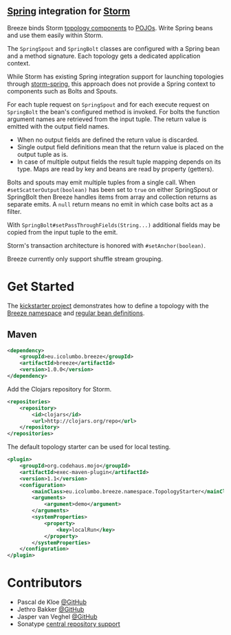 [Spring](http://spring.io/) integration for [Storm](http://storm-project.net/)
------------------------------------------------------------------------------

Breeze binds Storm [topology components](http://github.com/nathanmarz/storm/wiki/Concepts) to [POJOs](http://en.wikipedia.org/wiki/Plain_Old_Java_Object). Write Spring beans and use them easily within Storm.

The `SpringSpout` and `SpringBolt` classes are configured with a Spring bean and a method signature. Each topology gets a dedicated application context.

While Storm has existing Spring integration support for launching topologies through [storm-spring](http://github.com/granthenke/storm-spring), this approach does not provide a Spring context to components such as Bolts and Spouts.

For each tuple request on `SpringSpout` and for each execute request on `SpringBolt` the bean's configured method is invoked. For bolts the function argument names are retrieved from the input tuple. The return value is emitted with the output field names.
* When no output fields are defined the return value is discarded.
* Single output field definitions mean that the return value is placed on the output tuple as is.
* In case of multiple output fields the result tuple mapping depends on its type. Maps are read by key and beans are read by property (getters).

Bolts and spouts may emit multiple tuples from a single call. When `#setScatterOutput(boolean)` has been set to `true` on either SpringSpout or SpringBolt then Breeze handles items from array and collection returns as separate emits. A `null` return means no emit in which case bolts act as a filter.

With `SpringBolt#setPassThroughFields(String...)` additional fields may be copied from the input tuple to the emit.

Storm's transaction architecture is honored with `#setAnchor(boolean)`.

Breeze currently only support shuffle stream grouping.


Get Started
===========

The [kickstarter project](https://github.com/internet-research-network/breeze-kickstarter) demonstrates how to define a topology with the [Breeze namespace](https://github.com/internet-research-network/breeze-kickstarter/blob/master/src/main/resources/applicationContext.xml) and [regular bean definitions](https://github.com/internet-research-network/breeze-kickstarter/blob/master/src/main/resources/demo-context.xml).

Maven
-----

```xml
<dependency>
	<groupId>eu.icolumbo.breeze</groupId>
	<artifactId>breeze</artifactId>
	<version>1.0.0</version>
</dependency>
```

Add the Clojars repository for Storm.

```xml
<repositories>
	<repository>
		<id>clojars</id>
		<url>http://clojars.org/repo</url>
	</repository>
</repositories>
```

The default topology starter can be used for local testing.

```xml
<plugin>
	<groupId>org.codehaus.mojo</groupId>
	<artifactId>exec-maven-plugin</artifactId>
	<version>1.1</version>
	<configuration>
		<mainClass>eu.icolumbo.breeze.namespace.TopologyStarter</mainClass>
		<arguments>
			<argument>demo</argument>
		</arguments>
		<systemProperties>
			<property>
				<key>localRun</key>
			</property>
		</systemProperties>
	</configuration>
</plugin>
```


Contributors
============

* Pascal de Kloe [@GitHub](http://github.com/pascaldekloe)
* Jethro Bakker [@GitHub](http://github.com/jethrobakker)
* Jasper van Veghel [@GitHub](http://github.com/jaspervanveghel)
* Sonatype [central repository support](https://issues.sonatype.org/browse/OSSRH-8126)
